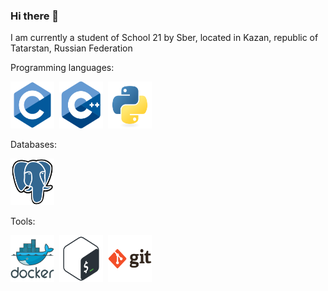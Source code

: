 ### Hi there 👋

I am currently a student of School 21 by Sber, located in Kazan, republic of Tatarstan, Russian Federation

<div>
<!--   <img src="https://github.com/devicons/devicon/blob/master/icons/go/go-original-wordmark.svg" title="Git" **alt="Git" width="70" height="75"/>&nbsp; -->
  <p>Programming languages:</p>
  <img src="https://github.com/devicons/devicon/blob/master/icons/c/c-original.svg" title="C" **alt="C" width="70" height="75"/>&nbsp;
  <img src="https://github.com/devicons/devicon/blob/master/icons/cplusplus/cplusplus-original.svg" title="Cpp" **alt="Cpp" width="70" height="75"/>&nbsp;
  <img src="https://github.com/devicons/devicon/blob/master/icons/python/python-original.svg" title="Python" **alt="Python" width="70" height="75"/>&nbsp;
  
  <p>Databases:</p>
  <img src="https://github.com/devicons/devicon/blob/master/icons/postgresql/postgresql-original.svg" title="PostgreSQL"  alt="PostgreSQL" width="70" height="75"/>&nbsp;

  <p>Tools:</p>
  <img src="https://github.com/devicons/devicon/blob/master/icons/docker/docker-original-wordmark.svg" title="docker" **alt="docker" width="70" height="75"/>&nbsp;
  <img src="https://github.com/devicons/devicon/blob/master/icons/bash/bash-original.svg" title="bash" **alt="bash" width="70" height="75"/>&nbsp;
  <img src="https://github.com/devicons/devicon/blob/master/icons/git/git-original-wordmark.svg" title="Git" **alt="Git" width="70" height="75"/>&nbsp;
</div>
